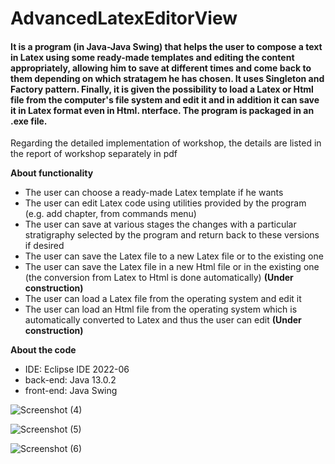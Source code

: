 # AdvancedLatexEditorView
#### It is a program (in Java-Java Swing) that helps the user to compose a text in Latex using some ready-made templates and editing the content appropriately, allowing him to save at different times and come back to them depending on which stratagem he has chosen. It uses Singleton and Factory pattern. Finally, it is given the possibility to load a Latex or Html file from the computer's file system and edit it and in addition it can save it in Latex format even in Html. nterface. The program is packaged in an .exe file.
Regarding the detailed implementation of workshop, the details are listed in the report of workshop separately in pdf

**About functionality**
- The user can choose a ready-made Latex template if he wants
- The user can edit Latex code using utilities provided by the program (e.g. add chapter, from commands menu)
- The user can save at various stages the changes with a particular stratigraphy selected by the program and return back to these versions if desired
- The user can save the Latex file to a new Latex file or to the existing one 
- The user can save the Latex file in a new Html file or in the existing one (the conversion from Latex to Html is done automatically) **(Under construction)**
- The user can load a Latex file from the operating system and edit it
- The user can load an Html file from the operating system which is automatically converted to Latex and thus the user can edit **(Under construction)**

**About the code**
- IDE: Eclipse IDE 2022-06
- back-end: Java 13.0.2
- front-end: Java Swing

![Screenshot (4)](https://user-images.githubusercontent.com/56134761/210099244-85fe31fc-c35b-425e-ac27-4ff160e19af4.png)

![Screenshot (5)](https://user-images.githubusercontent.com/56134761/210099251-98adf9fd-6f02-4013-a0c1-097ada30aac6.png)

![Screenshot (6)](https://user-images.githubusercontent.com/56134761/210099256-d0f8e653-ddca-46d6-8be6-9ff24f93dfde.png)
